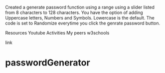 Created a generate password function using a range using a slider listed from 8 characters to 128 characters. You have the option of adding Uppercase letters, Numbers and Symbols. Lowercase is the default. The code is set to Randomize everytime you click the genrate password button.

Resources
Youtube
Activities
My peers
w3schools

link

# passwordGenerator
